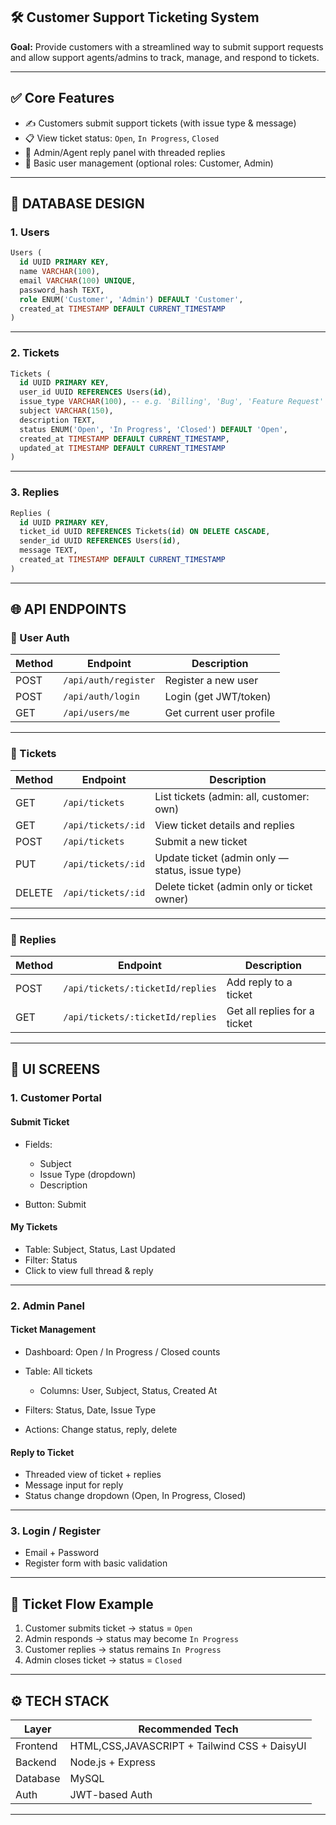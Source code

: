 
## 🛠️ Customer Support Ticketing System

**Goal:** Provide customers with a streamlined way to submit support requests and allow support agents/admins to track, manage, and respond to tickets.

---

## ✅ Core Features

* ✍️ Customers submit support tickets (with issue type & message)
* 📋 View ticket status: `Open`, `In Progress`, `Closed`
* 💬 Admin/Agent reply panel with threaded replies
* 👥 Basic user management (optional roles: Customer, Admin)

---

## 🧱 DATABASE DESIGN

### 1. **Users**

```sql
Users (
  id UUID PRIMARY KEY,
  name VARCHAR(100),
  email VARCHAR(100) UNIQUE,
  password_hash TEXT,
  role ENUM('Customer', 'Admin') DEFAULT 'Customer',
  created_at TIMESTAMP DEFAULT CURRENT_TIMESTAMP
)
```

---

### 2. **Tickets**

```sql
Tickets (
  id UUID PRIMARY KEY,
  user_id UUID REFERENCES Users(id),
  issue_type VARCHAR(100), -- e.g. 'Billing', 'Bug', 'Feature Request'
  subject VARCHAR(150),
  description TEXT,
  status ENUM('Open', 'In Progress', 'Closed') DEFAULT 'Open',
  created_at TIMESTAMP DEFAULT CURRENT_TIMESTAMP,
  updated_at TIMESTAMP DEFAULT CURRENT_TIMESTAMP
)
```

---

### 3. **Replies**

```sql
Replies (
  id UUID PRIMARY KEY,
  ticket_id UUID REFERENCES Tickets(id) ON DELETE CASCADE,
  sender_id UUID REFERENCES Users(id),
  message TEXT,
  created_at TIMESTAMP DEFAULT CURRENT_TIMESTAMP
)
```

---

## 🌐 API ENDPOINTS

### 🔹 User Auth

| Method | Endpoint             | Description              |
| ------ | -------------------- | ------------------------ |
| POST   | `/api/auth/register` | Register a new user      |
| POST   | `/api/auth/login`    | Login (get JWT/token)    |
| GET    | `/api/users/me`      | Get current user profile |

---

### 🔹 Tickets

| Method | Endpoint           | Description                                     |
| ------ | ------------------ | ----------------------------------------------- |
| GET    | `/api/tickets`     | List tickets (admin: all, customer: own)        |
| GET    | `/api/tickets/:id` | View ticket details and replies                 |
| POST   | `/api/tickets`     | Submit a new ticket                             |
| PUT    | `/api/tickets/:id` | Update ticket (admin only — status, issue type) |
| DELETE | `/api/tickets/:id` | Delete ticket (admin only or ticket owner)      |

---

### 🔹 Replies

| Method | Endpoint                         | Description                  |
| ------ | -------------------------------- | ---------------------------- |
| POST   | `/api/tickets/:ticketId/replies` | Add reply to a ticket        |
| GET    | `/api/tickets/:ticketId/replies` | Get all replies for a ticket |

---

## 🎨 UI SCREENS

### 1. **Customer Portal**

#### Submit Ticket

* Fields:

  * Subject
  * Issue Type (dropdown)
  * Description
* Button: Submit

#### My Tickets

* Table: Subject, Status, Last Updated
* Filter: Status
* Click to view full thread & reply

---

### 2. **Admin Panel**

#### Ticket Management

* Dashboard: Open / In Progress / Closed counts
* Table: All tickets

  * Columns: User, Subject, Status, Created At
* Filters: Status, Date, Issue Type
* Actions: Change status, reply, delete

#### Reply to Ticket

* Threaded view of ticket + replies
* Message input for reply
* Status change dropdown (Open, In Progress, Closed)

---

### 3. **Login / Register**

* Email + Password
* Register form with basic validation

---

## 🔁 Ticket Flow Example

1. Customer submits ticket → status = `Open`
2. Admin responds → status may become `In Progress`
3. Customer replies → status remains `In Progress`
4. Admin closes ticket → status = `Closed`

---

## ⚙️ TECH STACK

| Layer         | Recommended Tech                            |
| ------------- | ------------------------------------------- |
| Frontend      | HTML,CSS,JAVASCRIPT + Tailwind CSS + DaisyUI                       |
| Backend       | Node.js + Express            |
| Database      | MySQL                       |
| Auth          | JWT-based Auth                |

---
